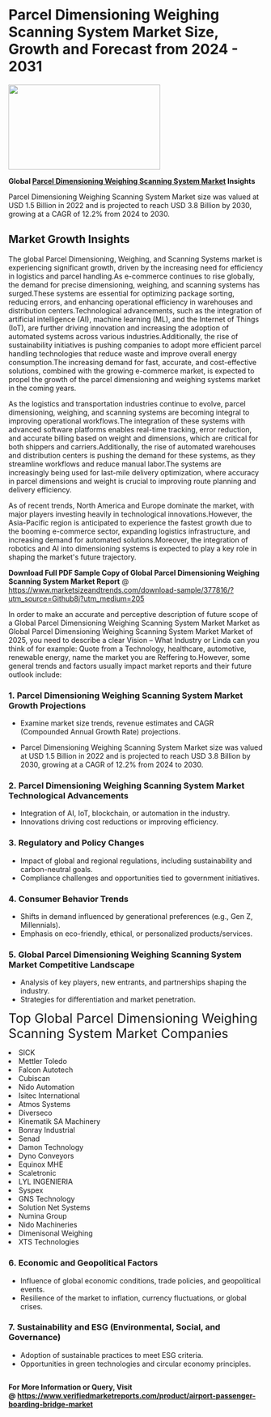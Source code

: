 <H1>Parcel Dimensioning Weighing Scanning System Market Size, Growth and Forecast from 2024 - 2031</H1><img class="aligncenter size-medium wp-image-584254" src="https://thirdeyenews.in/wp-content/uploads/2024/09/Global-Market-Research-300x168.jpeg" alt="" width="300" height="168" /><p><strong>Global&nbsp;<a href="https://www.marketsizeandtrends.com/download-sample/377816/?utm_source=Github8j?utm_medium=205">Parcel Dimensioning Weighing Scanning System Market</a> Insights</strong></p><p>Parcel Dimensioning Weighing Scanning System Market size was valued at USD 1.5 Billion in 2022 and is projected to reach USD 3.8 Billion by 2030, growing at a CAGR of 12.2% from 2024 to 2030.</p><p><h2>Market Growth Insights</h2> <p>The global Parcel Dimensioning, Weighing, and Scanning Systems market is experiencing significant growth, driven by the increasing need for efficiency in logistics and parcel handling.As e-commerce continues to rise globally, the demand for precise dimensioning, weighing, and scanning systems has surged.These systems are essential for optimizing package sorting, reducing errors, and enhancing operational efficiency in warehouses and distribution centers.Technological advancements, such as the integration of artificial intelligence (AI), machine learning (ML), and the Internet of Things (IoT), are further driving innovation and increasing the adoption of automated systems across various industries.Additionally, the rise of sustainability initiatives is pushing companies to adopt more efficient parcel handling technologies that reduce waste and improve overall energy consumption.The increasing demand for fast, accurate, and cost-effective solutions, combined with the growing e-commerce market, is expected to propel the growth of the parcel dimensioning and weighing systems market in the coming years.</p> <p>As the logistics and transportation industries continue to evolve, parcel dimensioning, weighing, and scanning systems are becoming integral to improving operational workflows.The integration of these systems with advanced software platforms enables real-time tracking, error reduction, and accurate billing based on weight and dimensions, which are critical for both shippers and carriers.Additionally, the rise of automated warehouses and distribution centers is pushing the demand for these systems, as they streamline workflows and reduce manual labor.The systems are increasingly being used for last-mile delivery optimization, where accuracy in parcel dimensions and weight is crucial to improving route planning and delivery efficiency.</p> <p>As of recent trends, North America and Europe dominate the market, with major players investing heavily in technological innovations.However, the Asia-Pacific region is anticipated to experience the fastest growth due to the booming e-commerce sector, expanding logistics infrastructure, and increasing demand for automated solutions.Moreover, the integration of robotics and AI into dimensioning systems is expected to play a key role in shaping the market's future trajectory.</p> <p><span class=""><strong>Download Full PDF Sample Copy of Global Parcel Dimensioning Weighing Scanning System Market Report</strong> @ <a href="https://www.marketsizeandtrends.com/download-sample/377816/?utm_source=Github8j?utm_medium=205" target="_blank">https://www.marketsizeandtrends.com/download-sample/377816/?utm_source=Github8j?utm_medium=205</a></span></p><p>In order to make an accurate and perceptive description of future scope of a Global&nbsp;Parcel Dimensioning Weighing Scanning System Market Market as Global&nbsp;Parcel Dimensioning Weighing Scanning System Market Market of 2025, you need to describe a clear Vision &ndash; What Industry or Linda can you think of for example: Quote from a Technology, healthcare, automotive, renewable energy, name the market you are Reffering to.However, some general trends and factors usually impact market reports and their future outlook include:</p><h3>1.&nbsp;<strong>Parcel Dimensioning Weighing Scanning System Market Growth Projections</strong></h3><ul><li>Examine market size trends, revenue estimates and CAGR (Compounded Annual Growth Rate) projections.</li><li><p>Parcel Dimensioning Weighing Scanning System Market size was valued at USD 1.5 Billion in 2022 and is projected to reach USD 3.8 Billion by 2030, growing at a CAGR of 12.2% from 2024 to 2030.</p></li></ul><h3>2.&nbsp;<strong>Parcel Dimensioning Weighing Scanning System Market Technological Advancements</strong></h3><ul><li>Integration of AI, IoT, blockchain, or automation in the industry.</li><li>Innovations driving cost reductions or improving efficiency.</li></ul><h3>3.&nbsp;<strong>Regulatory and Policy Changes</strong></h3><ul><li>Impact of global and regional regulations, including sustainability and carbon-neutral goals.</li><li>Compliance challenges and opportunities tied to government initiatives.</li></ul><h3>4.&nbsp;<strong>Consumer Behavior Trends</strong></h3><ul><li>Shifts in demand influenced by generational preferences (e.g., Gen Z, Millennials).</li><li>Emphasis on eco-friendly, ethical, or personalized products/services.</li></ul><h3>5.&nbsp;<strong>Global Parcel Dimensioning Weighing Scanning System Market Competitive Landscape</strong></h3><ul><li>Analysis of key players, new entrants, and partnerships shaping the industry.</li><li>Strategies for differentiation and market penetration.</li></ul><p data-pm-slice="1 1 []"><span style="color: inherit; font-family: inherit; font-size: 25px;">Top Global Parcel Dimensioning Weighing Scanning System Market Companies</span></p><div class="" data-test-id=""><p><li>SICK</li><li> Mettler Toledo</li><li> Falcon Autotech</li><li> Cubiscan</li><li> Nido Automation</li><li> Isitec International</li><li> Atmos Systems</li><li> Diverseco</li><li> Kinematik SA Machinery</li><li> Bonray Industrial</li><li> Senad</li><li> Damon Technology</li><li> Dyno Conveyors</li><li> Equinox MHE</li><li> Scaletronic</li><li> LYL INGENIERIA</li><li> Syspex</li><li> GNS Technology</li><li> Solution Net Systems</li><li> Numina Group</li><li> Nido Machineries</li><li> Dimenisonal Weighing</li><li> XTS Technologies</li></p></div><h3>6.&nbsp;<strong>Economic and Geopolitical Factors</strong></h3><ul><li>Influence of global economic conditions, trade policies, and geopolitical events.</li><li>Resilience of the market to inflation, currency fluctuations, or global crises.</li></ul><h3>7.&nbsp;<strong>Sustainability and ESG (Environmental, Social, and Governance)</strong></h3><ul><li>Adoption of sustainable practices to meet ESG criteria.</li><li>Opportunities in green technologies and circular economy principles.</li></ul><h2><strong style="font-size: 14px;">For More Information or Query, Visit @&nbsp;</strong><a style="background-color: #ffffff; font-size: 14px;" href="https://www.marketsizeandtrends.com/report/parcel-dimensioning-weighing-scanning-system-market/" target="_blank">https://www.verifiedmarketreports.com/product/airport-passenger-boarding-bridge-market</a></h2>